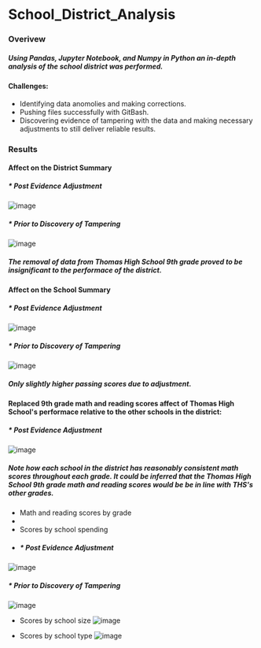 # School_District_Analysis
### Overivew
##### Using Pandas, Jupyter Notebook, and Numpy in Python an in-depth analysis of the school district was performed.
#### Challenges:
* Identifying data anomolies and making corrections.
* Pushing files successfully with GitBash.
* Discovering evidence of tampering with the data and making necessary adjustments to still deliver reliable results.
### Results
#### Affect on the District Summary
##### * Post Evidence Adjustment
![image](https://user-images.githubusercontent.com/81878169/120136472-d607f400-c197-11eb-8bcf-abb48409c5e2.png)
##### * Prior to Discovery of Tampering
![image](https://user-images.githubusercontent.com/81878169/120136646-431b8980-c198-11eb-9da0-cf12986b40d6.png)
##### The removal of data from Thomas High School 9th grade proved to be insignificant to the performace of the district.
#### Affect on the School Summary
##### * Post Evidence Adjustment
![image](https://user-images.githubusercontent.com/81878169/120137071-25025900-c199-11eb-9464-f8c663377a87.png)
##### * Prior to Discovery of Tampering
![image](https://user-images.githubusercontent.com/81878169/120137373-c4bfe700-c199-11eb-977a-84f18e2193ac.png)
##### Only slightly higher passing scores due to adjustment.
#### Replaced 9th grade math and reading scores affect of Thomas High School's performace relative to the other schools in the district:
##### * Post Evidence Adjustment
![image](https://user-images.githubusercontent.com/81878169/120138225-b246ad00-c19b-11eb-9611-cce17608d28e.png)
##### Note how each school in the district has reasonably consistent math scores throughout each grade.  It could be inferred that the Thomas High School 9th grade math and reading scores would be be in line with THS's other grades.

* Math and reading scores by grade
* 
* Scores by school spending
* ##### * Post Evidence Adjustment
![image](https://user-images.githubusercontent.com/81878169/120139270-bb387e00-c19d-11eb-8a9b-85f19c3078b6.png)
##### * Prior to Discovery of Tampering
![image](https://user-images.githubusercontent.com/81878169/120139413-094d8180-c19e-11eb-8717-3c20cdee2b73.png)




* Scores by school size
![image](https://user-images.githubusercontent.com/81878169/120138933-161da580-c19d-11eb-9918-0edafb04365c.png)

* Scores by school type
![image](https://user-images.githubusercontent.com/81878169/120138830-e66e9d80-c19c-11eb-8c3b-8040deb71f5b.png)




 
